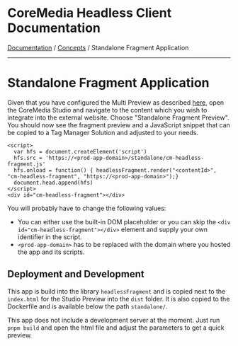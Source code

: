 # CoreMedia Headless Client Documentation

[Documentation](../../README.md) / [Concepts](README.md) / Standalone Fragment Application

---

# Standalone Fragment Application

Given that you have configured the Multi Preview as described [here](preview.md#studio-preview-integration), 
open the CoreMedia Studio and navigate to the content which you wish to integrate 
into the external website. Choose "Standalone Fragment Preview". You should now
see the fragment preview and a JavaScript snippet that can be copied to a Tag 
Manager Solution and adjusted to your needs.

```
<script>
  var hfs = document.createElement('script')
  hfs.src = 'https://<prod-app-domain>/standalone/cm-headless-fragment.js'
  hfs.onload = function() { headlessFragment.render("<contentId>", "cm-headless-fragment", "https://<prod-app-domain>");}
  document.head.append(hfs)
</script>
<div id="cm-headless-fragment"></div> 
```

You will probably have to change the following values:

* You can either use the built-in DOM placeholder or you can skip the 
`<div id="cm-headless-fragment"></div>` element and supply your own identifier 
in the script.
* `<prod-app-domain>` has to be replaced with the domain where you hosted the app
and its scripts.

## Deployment and Development

This app is build into the library `headlessFragment` and is copied next to the 
`index.html` for the Studio Preview into the `dist` folder. It is also copied to 
the Dockerfile and is available below the path `standalone/`.

This app does not include a development server at the moment. Just run 
`pnpm build` and open the html file and adjust the parameters to get a quick preview.
